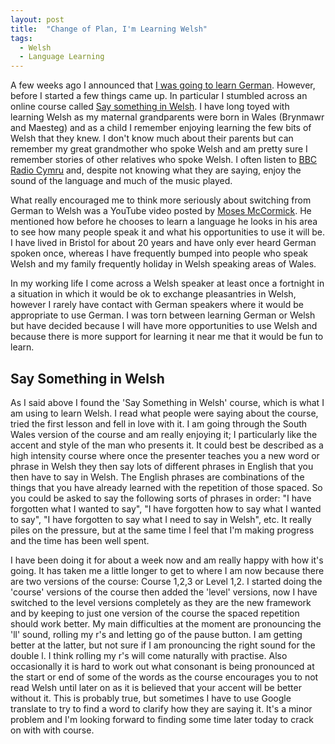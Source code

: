 ```yaml
---
layout: post
title:  "Change of Plan, I'm Learning Welsh"
tags:
  - Welsh
  - Language Learning
---
```


A few weeks ago I announced that [I was going to learn German](/blog/2015/09/27/i-have-decided-to-learn-german/).  However, before I started a few things came up.  In particular I stumbled across an online course called [Say something in Welsh](https://www.saysomethingin.com/welsh/).  I have long toyed with learning Welsh as my maternal grandparents were born in Wales (Brynmawr and Maesteg) and as a child I remember enjoying learning the few bits of Welsh that they knew.  I don't know much about their parents but can remember my great grandmother who spoke Welsh and am pretty sure I remember stories of other relatives who spoke Welsh.  I often listen to [BBC Radio Cymru](http://www.bbc.co.uk/radiocymru) and, despite not knowing what they are saying, enjoy the sound of the language and much of the music played.

What really encouraged me to think more seriously about switching from German to Welsh was a YouTube video posted by [Moses McCormick](https://www.youtube.com/user/laoshu505000).  He mentioned how before he chooses to learn a language he looks in his area to see how many people speak it and what his opportunities to use it will be.  I have lived in Bristol for about 20 years and have only ever heard German spoken once, whereas I have frequently bumped into people who speak Welsh and my family frequently holiday in Welsh speaking areas of Wales.

In my working life I come across a Welsh speaker at least once a fortnight in a situation in which it would be ok to exchange pleasantries in Welsh, however I rarely have contact with German speakers where it would be appropriate to use German.  I was torn between learning German or Welsh but have decided because I will have more opportunities to use Welsh and because there is more support for learning it near me that it would be fun to learn.


## Say Something in Welsh
  As I said above I found the 'Say Something in Welsh' course, which is what I am using to learn Welsh.  I read what people were saying about the course, tried the first lesson and fell in love with it.  I am going through the South Wales version of the course and am really enjoying it; I particularly like the accent and style of the man who presents it.  It could best be described as a high intensity course where once the presenter teaches you a new word or phrase in Welsh they then say lots of different phrases in English that you then have to say in Welsh.  The English phrases are combinations of the things that you have already learned with the repetition of those spaced.  So you could be asked to say the following sorts of phrases in order: "I have forgotten what I wanted to say", "I have forgotten how to say what I wanted to say", "I have forgotten to say what I need to say in Welsh", etc.  It really piles on the pressure, but at the same time I feel that I'm making progress and the time has been well spent.

I have been doing it for about a week now and am really happy with how it's going.  It has taken me a little longer to get to where I am now because there are two versions of the course: Course 1,2,3 or Level 1,2.  I started doing the 'course' versions of the course then added the 'level' versions, now I have switched to the level versions completely as they are the new framework and by keeping to just one version of the course the spaced repetition should work better.  My main difficulties at the moment are pronouncing the 'll' sound, rolling my r's and letting go of the pause button.  I am getting better at the latter, but not sure if I am pronouncing the right sound for the double l.  I think rolling my r's will come naturally with practise.  Also occasionally it is hard to work out what consonant is being pronounced at the start or end of some of the words as the course encourages you to not read Welsh until later on as it is believed that your accent will be better without it.  This is probably true, but sometimes I have to use Google translate to try to find a word to clarify how they are saying it.  It's a minor problem and I'm looking forward to finding some time later today to crack on with with course.
